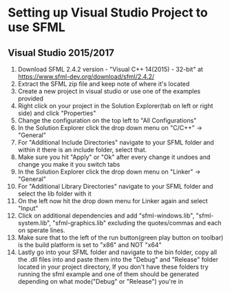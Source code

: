 # Setting up Visual Studio Project to use SFML
## Visual Studio 2015/2017

1. Download SFML 2.4.2 version - "Visual C++ 14(2015) - 32-bit" at https://www.sfml-dev.org/download/sfml/2.4.2/
2. Extract the SFML zip file and keep note of where it's located
3. Create a new project in visual studio or use one of the examples provided
4. Right click on your project in the Solution Explorer(tab on left or right side) and click "Properties"
5. Change the configuration on the top left to "All Configurations"
6. In the Solution Explorer click the drop down menu on "C/C++" -> "General"
7. For "Additional Include Directories" navigate to your SFML folder and within it there is an include folder, select that.
8. Make sure you hit "Apply" or "Ok" after every change it undoes and change you make it you switch tabs
9. In the Solution Explorer click the drop down menu on "Linker" -> "General"
10. For "Additional Library Directories" navigate to your SFML folder and select the lib folder with it
11. On the left now hit the drop down menu for Linker again and select "Input"
12. Click on additional dependencies and add "sfml-windows.lib", "sfml-system.lib", "sfml-graphics.lib" excluding the quotes/commas and each on sperate lines.
14. Make sure that to the left of the run button(green play button on toolbar) is the build platform is set to "x86" and NOT "x64"
13. Lastly go into your SFML folder and navigate to the bin folder, copy all the .dll files into and
paste them into the "Debug" and "Release" folder located in your project directory, If you don't have these folders try running the sfml example and one of them should be generated depending
on what mode("Debug" or "Release") you're in

